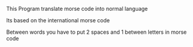 This Program translate morse code into normal language

Its based on the international morse code

Between words you have to put 2 spaces and 1 between letters in morse code